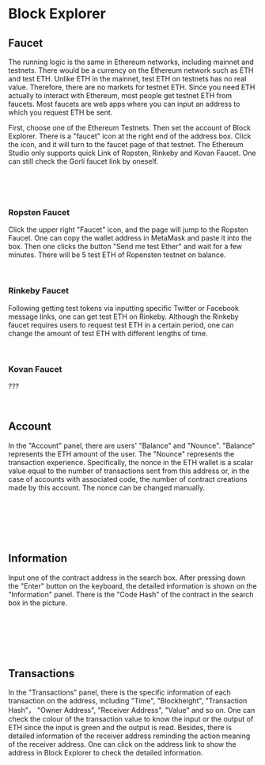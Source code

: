 # Block Explorer

## Faucet

The running logic is the same in Ethereum networks, including mainnet and testnets. There would be a currency on the Ethereum network such as ETH and test ETH. Unlike ETH in the mainnet, test ETH on testnets has no real value. Therefore, there are no markets for testnet ETH. Since you need ETH actually to interact with Ethereum, most people get testnet ETH from faucets. Most faucets are web apps where you can input an address to which you request ETH be sent.

First, choose one of the Ethereum Testnets. Then set the account of Block Explorer. There is a "faucet" icon at the right end of the address box. Click the icon, and it will turn to the faucet page of that testnet. The Ethereum Studio only supports quick Link of Ropsten, Rinkeby and Kovan Faucet. One can still check the Gorli faucet link by oneself.

 

 

### Ropsten Faucet

Click the upper right "Faucet" icon, and the page will jump to the Ropsten Faucet. One can copy the wallet address in MetaMask and paste it into the box. Then one clicks the button "Send me test Ether" and wait for a few minutes. There will be 5 test ETH of Ropensten testnet on balance.

 

### Rinkeby Faucet 

Following getting test tokens via inputting specific Twitter or Facebook message links, one can get test ETH on Rinkeby. Although the Rinkeby faucet requires users to request test ETH in a certain period, one can change the amount of test ETH with different lengths of time.

 

### Kovan Faucet 

???

 

## Account

In the "Account" panel, there are users' "Balance" and "Nounce". "Balance" represents the ETH amount of the user. The "Nounce" represents the transaction experience. Specifically, the nonce in the ETH wallet is a scalar value equal to the number of transactions sent from this address or, in the case of accounts with associated code, the number of contract creations made by this account. The nonce can be changed manually. 

 

 

 

## Information

Input one of the contract address in the search box. After pressing down the "Enter" button on the keyboard, the detailed information is shown on the "Information" panel. There is the "Code Hash" of the contract in the search box in the picture.

 

 

 

## Transactions

In the "Transactions" panel, there is the specific information of each transaction on the address, including "Time", "Blockheight", "Transaction Hash"， "Owner Address", "Receiver Address", "Value" and so on. One can check the colour of the transaction value to know the input or the output of ETH since the input is green and the output is read. Besides, there is detailed information of the receiver address reminding the action meaning of the receiver address. One can click on the address link to show the address in Block Explorer to check the detailed information. 

 

 
